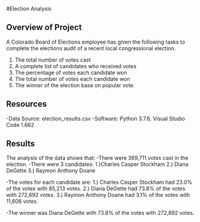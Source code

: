 #Election Analysis

## Overview of Project
A Colorado Board of Elections employee has given the following tasks to complete the elections audit of a recent local
congressional election.

 1. The total number of votes cast
 2. A complete list of candidates who received votes
 3. The percentage of votes each candidate won
 4. The total number of votes each candidate won
 5. The winner of the election base on popular vote.		

## Resources
-Data Source: election_results.csv
-Software: Python 3.7.6, Visual Studio Code 1.662
	
## Results
The analysis of the data shows that:
-There were 369,711 votes cast in the election.
-There were 3 candidates:
	1.)Charles Casper Stockham
	2.) Diana DeGette
	3.) Raymon Anthony Doane
	
-The votes for each candidate are:
	1.) Charles Casper Stockham had 23.0% of the votes with 85,213 votes.
	2.) Diana DeGette had 73.8% of the votes with 272,892 votes.
	3.) Raymon Anthony Doane had 3.1% of the votes with 11,606 votes.

-The winner was Diana DeGette with 73.8% of the votes with 272,892 votes.


